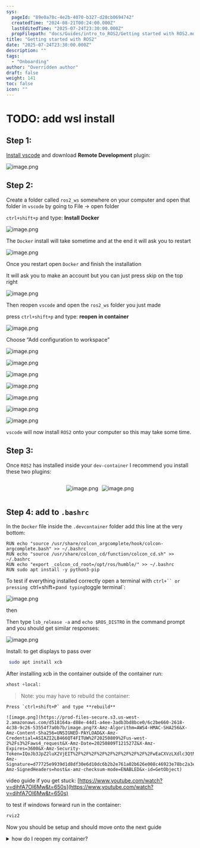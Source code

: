 ```yaml
---
sys:
  pageId: "89e0a78c-4e2b-4070-b327-d28cb0694742"
  createdTime: "2024-08-21T00:24:00.000Z"
  lastEditedTime: "2025-07-24T23:30:00.000Z"
  propFilepath: "docs/Guides/intro_to_ROS2/Getting started with ROS2.md"
title: "Getting started with ROS2"
date: "2025-07-24T23:30:00.000Z"
description: ""
tags:
  - "Onboarding"
author: "Overridden author"
draft: false
weight: 141
toc: false
icon: ""
---
```


# TODO: add wsl install

## Step 1:

[Install vscode](https://code.visualstudio.com/download) and download **Remote Development** plugin:

![image.png](https://prod-files-secure.s3.us-west-2.amazonaws.com/d518164a-d88e-44d1-a4ee-3adb3bd8bce0/efb52993-1881-4a40-b95e-6f020334f022/image.png?X-Amz-Algorithm=AWS4-HMAC-SHA256&X-Amz-Content-Sha256=UNSIGNED-PAYLOAD&X-Amz-Credential=ASIAZI2LB4663ULTXJ7W%2F20250809%2Fus-west-2%2Fs3%2Faws4_request&X-Amz-Date=20250809T121518Z&X-Amz-Expires=3600&X-Amz-Security-Token=IQoJb3JpZ2luX2VjEIT%2F%2F%2F%2F%2F%2F%2F%2F%2F%2FwEaCXVzLXdlc3QtMiJGMEQCIGsyJXbW5u3Xb2fXxx1UFD%2BlWH9zAbHJWIT7nDhxaYbXAiANgRfyebNn3o%2BNdJrKICKE9iiX2%2B8KKVDFlkskcgUBLSqIBAi9%2F%2F%2F%2F%2F%2F%2F%2F%2F%2F8BEAAaDDYzNzQyMzE4MzgwNSIMqgV6p27oMyL1nLYaKtwD8u%2Fbww%2BzOyVlaKIHWUk%2BAU%2FyyQLiaW0Sk%2BjqPyo5%2Buo6qlYdBkJhyQegKpvWCUGGRLhWx0J6f5y29HgOBLgCZF6ssxOITLfQGPahJziTdKINO6YYhFI1UjQBagCHdM3aLlEk8aPHAH6iK7LS1XyCiXZYgOddPExbFmarn2NdD6UJNBP2KZ7OYnz%2FEQnOmoMDPcpkU3ExG%2BhA4W7EP2DjhVqz8yNQ5r4n0f1ZkP%2BzMe5lYEfoeq2uCm0lhoUB0hqIERAJ%2Fd7yFGwP8cxaAib2T2bjL%2B7cMfDpICZ2LoxmErEZj4ARjKCyrTA3SSskaw1%2FdjzxnsAfLWmozMPyzDc4m8mXSBaJZrrAoOcK23e7d7eQCEWPq3JVj823jgUFIxKS%2BUh6lMifiJLNMHZeWmAmUBTcmgfj%2FMmUcBiwmi%2FE6Bj8zpls5rAcK5QpufiDZgHNMxiFvN3h6CS1FHNfLSwjFzCQSplyU2IgUgerUiJwk%2BVJ9kUnyQS4%2FKzX9EhcFhzNVDFkAdSzQ72C9OwhtggUL9%2Fd8jiqvvwlpeS1ieYvfJVHGwXfcu9drNc1WN%2Ffbqto%2FBs7UAL%2FvxsYmHanaoi19F4G37s1p4ArtTaTAQyy5iqEL4qGhS9vjfvsMcIw3OTcxAY6pgGAXxVRm4p8wEpdBeuKz8KD5s8lRjEtyZduw%2FX96XWqB5whJew71bbSCPBub0OMPXkc4gi4gqch%2FbpGvtfrLS9lu7764BC7UgUnBJ00WU0O4tij3XK7LoA%2BzBe66Esm%2FjmRaY%2F37nc8zZFV38GCm0ssF4xfSxH4PguwfeWLPYFi53bt%2B6n9Fl5C%2F48DEoTbLfIKnsfdtwKDWVtjiVFN0TUnWcpdmD8Y&X-Amz-Signature=e4abbb3f5b1e1a1e38dac2e98a14d6fa943354f1cb85279cee6ceec896a08d97&X-Amz-SignedHeaders=host&x-amz-checksum-mode=ENABLED&x-id=GetObject)

## Step 2:

Create a folder called `ros2_ws` somewhere on your computer and open that folder in `vscode` by going to File → open folder 

`ctrl+shift+p` and type: **Install Docker**

![image.png](https://prod-files-secure.s3.us-west-2.amazonaws.com/d518164a-d88e-44d1-a4ee-3adb3bd8bce0/2269dc0e-1cd5-47ff-bceb-c04ad9b2eab0/image.png?X-Amz-Algorithm=AWS4-HMAC-SHA256&X-Amz-Content-Sha256=UNSIGNED-PAYLOAD&X-Amz-Credential=ASIAZI2LB4663ULTXJ7W%2F20250809%2Fus-west-2%2Fs3%2Faws4_request&X-Amz-Date=20250809T121519Z&X-Amz-Expires=3600&X-Amz-Security-Token=IQoJb3JpZ2luX2VjEIT%2F%2F%2F%2F%2F%2F%2F%2F%2F%2FwEaCXVzLXdlc3QtMiJGMEQCIGsyJXbW5u3Xb2fXxx1UFD%2BlWH9zAbHJWIT7nDhxaYbXAiANgRfyebNn3o%2BNdJrKICKE9iiX2%2B8KKVDFlkskcgUBLSqIBAi9%2F%2F%2F%2F%2F%2F%2F%2F%2F%2F8BEAAaDDYzNzQyMzE4MzgwNSIMqgV6p27oMyL1nLYaKtwD8u%2Fbww%2BzOyVlaKIHWUk%2BAU%2FyyQLiaW0Sk%2BjqPyo5%2Buo6qlYdBkJhyQegKpvWCUGGRLhWx0J6f5y29HgOBLgCZF6ssxOITLfQGPahJziTdKINO6YYhFI1UjQBagCHdM3aLlEk8aPHAH6iK7LS1XyCiXZYgOddPExbFmarn2NdD6UJNBP2KZ7OYnz%2FEQnOmoMDPcpkU3ExG%2BhA4W7EP2DjhVqz8yNQ5r4n0f1ZkP%2BzMe5lYEfoeq2uCm0lhoUB0hqIERAJ%2Fd7yFGwP8cxaAib2T2bjL%2B7cMfDpICZ2LoxmErEZj4ARjKCyrTA3SSskaw1%2FdjzxnsAfLWmozMPyzDc4m8mXSBaJZrrAoOcK23e7d7eQCEWPq3JVj823jgUFIxKS%2BUh6lMifiJLNMHZeWmAmUBTcmgfj%2FMmUcBiwmi%2FE6Bj8zpls5rAcK5QpufiDZgHNMxiFvN3h6CS1FHNfLSwjFzCQSplyU2IgUgerUiJwk%2BVJ9kUnyQS4%2FKzX9EhcFhzNVDFkAdSzQ72C9OwhtggUL9%2Fd8jiqvvwlpeS1ieYvfJVHGwXfcu9drNc1WN%2Ffbqto%2FBs7UAL%2FvxsYmHanaoi19F4G37s1p4ArtTaTAQyy5iqEL4qGhS9vjfvsMcIw3OTcxAY6pgGAXxVRm4p8wEpdBeuKz8KD5s8lRjEtyZduw%2FX96XWqB5whJew71bbSCPBub0OMPXkc4gi4gqch%2FbpGvtfrLS9lu7764BC7UgUnBJ00WU0O4tij3XK7LoA%2BzBe66Esm%2FjmRaY%2F37nc8zZFV38GCm0ssF4xfSxH4PguwfeWLPYFi53bt%2B6n9Fl5C%2F48DEoTbLfIKnsfdtwKDWVtjiVFN0TUnWcpdmD8Y&X-Amz-Signature=0f6872d6a7f106f18ec2775e53ad49d1d133f5436462964fbef2beba20c14ec3&X-Amz-SignedHeaders=host&x-amz-checksum-mode=ENABLED&x-id=GetObject)

The `Docker` install will take sometime and at the end it will ask you to restart

![image.png](https://prod-files-secure.s3.us-west-2.amazonaws.com/d518164a-d88e-44d1-a4ee-3adb3bd8bce0/ed233f78-be33-4b1f-b89c-9c346c0e961e/image.png?X-Amz-Algorithm=AWS4-HMAC-SHA256&X-Amz-Content-Sha256=UNSIGNED-PAYLOAD&X-Amz-Credential=ASIAZI2LB4663ULTXJ7W%2F20250809%2Fus-west-2%2Fs3%2Faws4_request&X-Amz-Date=20250809T121519Z&X-Amz-Expires=3600&X-Amz-Security-Token=IQoJb3JpZ2luX2VjEIT%2F%2F%2F%2F%2F%2F%2F%2F%2F%2FwEaCXVzLXdlc3QtMiJGMEQCIGsyJXbW5u3Xb2fXxx1UFD%2BlWH9zAbHJWIT7nDhxaYbXAiANgRfyebNn3o%2BNdJrKICKE9iiX2%2B8KKVDFlkskcgUBLSqIBAi9%2F%2F%2F%2F%2F%2F%2F%2F%2F%2F8BEAAaDDYzNzQyMzE4MzgwNSIMqgV6p27oMyL1nLYaKtwD8u%2Fbww%2BzOyVlaKIHWUk%2BAU%2FyyQLiaW0Sk%2BjqPyo5%2Buo6qlYdBkJhyQegKpvWCUGGRLhWx0J6f5y29HgOBLgCZF6ssxOITLfQGPahJziTdKINO6YYhFI1UjQBagCHdM3aLlEk8aPHAH6iK7LS1XyCiXZYgOddPExbFmarn2NdD6UJNBP2KZ7OYnz%2FEQnOmoMDPcpkU3ExG%2BhA4W7EP2DjhVqz8yNQ5r4n0f1ZkP%2BzMe5lYEfoeq2uCm0lhoUB0hqIERAJ%2Fd7yFGwP8cxaAib2T2bjL%2B7cMfDpICZ2LoxmErEZj4ARjKCyrTA3SSskaw1%2FdjzxnsAfLWmozMPyzDc4m8mXSBaJZrrAoOcK23e7d7eQCEWPq3JVj823jgUFIxKS%2BUh6lMifiJLNMHZeWmAmUBTcmgfj%2FMmUcBiwmi%2FE6Bj8zpls5rAcK5QpufiDZgHNMxiFvN3h6CS1FHNfLSwjFzCQSplyU2IgUgerUiJwk%2BVJ9kUnyQS4%2FKzX9EhcFhzNVDFkAdSzQ72C9OwhtggUL9%2Fd8jiqvvwlpeS1ieYvfJVHGwXfcu9drNc1WN%2Ffbqto%2FBs7UAL%2FvxsYmHanaoi19F4G37s1p4ArtTaTAQyy5iqEL4qGhS9vjfvsMcIw3OTcxAY6pgGAXxVRm4p8wEpdBeuKz8KD5s8lRjEtyZduw%2FX96XWqB5whJew71bbSCPBub0OMPXkc4gi4gqch%2FbpGvtfrLS9lu7764BC7UgUnBJ00WU0O4tij3XK7LoA%2BzBe66Esm%2FjmRaY%2F37nc8zZFV38GCm0ssF4xfSxH4PguwfeWLPYFi53bt%2B6n9Fl5C%2F48DEoTbLfIKnsfdtwKDWVtjiVFN0TUnWcpdmD8Y&X-Amz-Signature=086a7c030b217d21ddff444e7b5dd955109730e0ace54a73c46cc4a9831d3ccb&X-Amz-SignedHeaders=host&x-amz-checksum-mode=ENABLED&x-id=GetObject)

Once you restart open `Docker` and finish the installation

It will ask you to make an account but you can just press skip on the top right

![image.png](https://prod-files-secure.s3.us-west-2.amazonaws.com/d518164a-d88e-44d1-a4ee-3adb3bd8bce0/21010ad9-1659-4fd9-9f59-9932a09b2a3d/image.png?X-Amz-Algorithm=AWS4-HMAC-SHA256&X-Amz-Content-Sha256=UNSIGNED-PAYLOAD&X-Amz-Credential=ASIAZI2LB4663ULTXJ7W%2F20250809%2Fus-west-2%2Fs3%2Faws4_request&X-Amz-Date=20250809T121519Z&X-Amz-Expires=3600&X-Amz-Security-Token=IQoJb3JpZ2luX2VjEIT%2F%2F%2F%2F%2F%2F%2F%2F%2F%2FwEaCXVzLXdlc3QtMiJGMEQCIGsyJXbW5u3Xb2fXxx1UFD%2BlWH9zAbHJWIT7nDhxaYbXAiANgRfyebNn3o%2BNdJrKICKE9iiX2%2B8KKVDFlkskcgUBLSqIBAi9%2F%2F%2F%2F%2F%2F%2F%2F%2F%2F8BEAAaDDYzNzQyMzE4MzgwNSIMqgV6p27oMyL1nLYaKtwD8u%2Fbww%2BzOyVlaKIHWUk%2BAU%2FyyQLiaW0Sk%2BjqPyo5%2Buo6qlYdBkJhyQegKpvWCUGGRLhWx0J6f5y29HgOBLgCZF6ssxOITLfQGPahJziTdKINO6YYhFI1UjQBagCHdM3aLlEk8aPHAH6iK7LS1XyCiXZYgOddPExbFmarn2NdD6UJNBP2KZ7OYnz%2FEQnOmoMDPcpkU3ExG%2BhA4W7EP2DjhVqz8yNQ5r4n0f1ZkP%2BzMe5lYEfoeq2uCm0lhoUB0hqIERAJ%2Fd7yFGwP8cxaAib2T2bjL%2B7cMfDpICZ2LoxmErEZj4ARjKCyrTA3SSskaw1%2FdjzxnsAfLWmozMPyzDc4m8mXSBaJZrrAoOcK23e7d7eQCEWPq3JVj823jgUFIxKS%2BUh6lMifiJLNMHZeWmAmUBTcmgfj%2FMmUcBiwmi%2FE6Bj8zpls5rAcK5QpufiDZgHNMxiFvN3h6CS1FHNfLSwjFzCQSplyU2IgUgerUiJwk%2BVJ9kUnyQS4%2FKzX9EhcFhzNVDFkAdSzQ72C9OwhtggUL9%2Fd8jiqvvwlpeS1ieYvfJVHGwXfcu9drNc1WN%2Ffbqto%2FBs7UAL%2FvxsYmHanaoi19F4G37s1p4ArtTaTAQyy5iqEL4qGhS9vjfvsMcIw3OTcxAY6pgGAXxVRm4p8wEpdBeuKz8KD5s8lRjEtyZduw%2FX96XWqB5whJew71bbSCPBub0OMPXkc4gi4gqch%2FbpGvtfrLS9lu7764BC7UgUnBJ00WU0O4tij3XK7LoA%2BzBe66Esm%2FjmRaY%2F37nc8zZFV38GCm0ssF4xfSxH4PguwfeWLPYFi53bt%2B6n9Fl5C%2F48DEoTbLfIKnsfdtwKDWVtjiVFN0TUnWcpdmD8Y&X-Amz-Signature=75177c60b0f86a0935638314a50ac19ecb8202e97c192c949f2ee362f8dc257f&X-Amz-SignedHeaders=host&x-amz-checksum-mode=ENABLED&x-id=GetObject)

Then reopen `vscode` and open the `ros2_ws` folder you just made

press `ctrl+shift+p` and type: **reopen in container**

![image.png](https://prod-files-secure.s3.us-west-2.amazonaws.com/d518164a-d88e-44d1-a4ee-3adb3bd8bce0/4e93b8c2-41ad-488c-8095-c74205196118/image.png?X-Amz-Algorithm=AWS4-HMAC-SHA256&X-Amz-Content-Sha256=UNSIGNED-PAYLOAD&X-Amz-Credential=ASIAZI2LB4663ULTXJ7W%2F20250809%2Fus-west-2%2Fs3%2Faws4_request&X-Amz-Date=20250809T121519Z&X-Amz-Expires=3600&X-Amz-Security-Token=IQoJb3JpZ2luX2VjEIT%2F%2F%2F%2F%2F%2F%2F%2F%2F%2FwEaCXVzLXdlc3QtMiJGMEQCIGsyJXbW5u3Xb2fXxx1UFD%2BlWH9zAbHJWIT7nDhxaYbXAiANgRfyebNn3o%2BNdJrKICKE9iiX2%2B8KKVDFlkskcgUBLSqIBAi9%2F%2F%2F%2F%2F%2F%2F%2F%2F%2F8BEAAaDDYzNzQyMzE4MzgwNSIMqgV6p27oMyL1nLYaKtwD8u%2Fbww%2BzOyVlaKIHWUk%2BAU%2FyyQLiaW0Sk%2BjqPyo5%2Buo6qlYdBkJhyQegKpvWCUGGRLhWx0J6f5y29HgOBLgCZF6ssxOITLfQGPahJziTdKINO6YYhFI1UjQBagCHdM3aLlEk8aPHAH6iK7LS1XyCiXZYgOddPExbFmarn2NdD6UJNBP2KZ7OYnz%2FEQnOmoMDPcpkU3ExG%2BhA4W7EP2DjhVqz8yNQ5r4n0f1ZkP%2BzMe5lYEfoeq2uCm0lhoUB0hqIERAJ%2Fd7yFGwP8cxaAib2T2bjL%2B7cMfDpICZ2LoxmErEZj4ARjKCyrTA3SSskaw1%2FdjzxnsAfLWmozMPyzDc4m8mXSBaJZrrAoOcK23e7d7eQCEWPq3JVj823jgUFIxKS%2BUh6lMifiJLNMHZeWmAmUBTcmgfj%2FMmUcBiwmi%2FE6Bj8zpls5rAcK5QpufiDZgHNMxiFvN3h6CS1FHNfLSwjFzCQSplyU2IgUgerUiJwk%2BVJ9kUnyQS4%2FKzX9EhcFhzNVDFkAdSzQ72C9OwhtggUL9%2Fd8jiqvvwlpeS1ieYvfJVHGwXfcu9drNc1WN%2Ffbqto%2FBs7UAL%2FvxsYmHanaoi19F4G37s1p4ArtTaTAQyy5iqEL4qGhS9vjfvsMcIw3OTcxAY6pgGAXxVRm4p8wEpdBeuKz8KD5s8lRjEtyZduw%2FX96XWqB5whJew71bbSCPBub0OMPXkc4gi4gqch%2FbpGvtfrLS9lu7764BC7UgUnBJ00WU0O4tij3XK7LoA%2BzBe66Esm%2FjmRaY%2F37nc8zZFV38GCm0ssF4xfSxH4PguwfeWLPYFi53bt%2B6n9Fl5C%2F48DEoTbLfIKnsfdtwKDWVtjiVFN0TUnWcpdmD8Y&X-Amz-Signature=ee351bed25a4e0ce5df760e0a25cabab22445b28e1e0a0eeec21d2cca5978388&X-Amz-SignedHeaders=host&x-amz-checksum-mode=ENABLED&x-id=GetObject)

Choose “Add configuration to workspace”

![image.png](https://prod-files-secure.s3.us-west-2.amazonaws.com/d518164a-d88e-44d1-a4ee-3adb3bd8bce0/9560b282-5060-4989-ba37-97e7b2c22476/image.png?X-Amz-Algorithm=AWS4-HMAC-SHA256&X-Amz-Content-Sha256=UNSIGNED-PAYLOAD&X-Amz-Credential=ASIAZI2LB4663ULTXJ7W%2F20250809%2Fus-west-2%2Fs3%2Faws4_request&X-Amz-Date=20250809T121519Z&X-Amz-Expires=3600&X-Amz-Security-Token=IQoJb3JpZ2luX2VjEIT%2F%2F%2F%2F%2F%2F%2F%2F%2F%2FwEaCXVzLXdlc3QtMiJGMEQCIGsyJXbW5u3Xb2fXxx1UFD%2BlWH9zAbHJWIT7nDhxaYbXAiANgRfyebNn3o%2BNdJrKICKE9iiX2%2B8KKVDFlkskcgUBLSqIBAi9%2F%2F%2F%2F%2F%2F%2F%2F%2F%2F8BEAAaDDYzNzQyMzE4MzgwNSIMqgV6p27oMyL1nLYaKtwD8u%2Fbww%2BzOyVlaKIHWUk%2BAU%2FyyQLiaW0Sk%2BjqPyo5%2Buo6qlYdBkJhyQegKpvWCUGGRLhWx0J6f5y29HgOBLgCZF6ssxOITLfQGPahJziTdKINO6YYhFI1UjQBagCHdM3aLlEk8aPHAH6iK7LS1XyCiXZYgOddPExbFmarn2NdD6UJNBP2KZ7OYnz%2FEQnOmoMDPcpkU3ExG%2BhA4W7EP2DjhVqz8yNQ5r4n0f1ZkP%2BzMe5lYEfoeq2uCm0lhoUB0hqIERAJ%2Fd7yFGwP8cxaAib2T2bjL%2B7cMfDpICZ2LoxmErEZj4ARjKCyrTA3SSskaw1%2FdjzxnsAfLWmozMPyzDc4m8mXSBaJZrrAoOcK23e7d7eQCEWPq3JVj823jgUFIxKS%2BUh6lMifiJLNMHZeWmAmUBTcmgfj%2FMmUcBiwmi%2FE6Bj8zpls5rAcK5QpufiDZgHNMxiFvN3h6CS1FHNfLSwjFzCQSplyU2IgUgerUiJwk%2BVJ9kUnyQS4%2FKzX9EhcFhzNVDFkAdSzQ72C9OwhtggUL9%2Fd8jiqvvwlpeS1ieYvfJVHGwXfcu9drNc1WN%2Ffbqto%2FBs7UAL%2FvxsYmHanaoi19F4G37s1p4ArtTaTAQyy5iqEL4qGhS9vjfvsMcIw3OTcxAY6pgGAXxVRm4p8wEpdBeuKz8KD5s8lRjEtyZduw%2FX96XWqB5whJew71bbSCPBub0OMPXkc4gi4gqch%2FbpGvtfrLS9lu7764BC7UgUnBJ00WU0O4tij3XK7LoA%2BzBe66Esm%2FjmRaY%2F37nc8zZFV38GCm0ssF4xfSxH4PguwfeWLPYFi53bt%2B6n9Fl5C%2F48DEoTbLfIKnsfdtwKDWVtjiVFN0TUnWcpdmD8Y&X-Amz-Signature=778e418b282aaf796fd4851b813190ef171b464ccf8674a6613e9ac8f1beab2a&X-Amz-SignedHeaders=host&x-amz-checksum-mode=ENABLED&x-id=GetObject)

![image.png](https://prod-files-secure.s3.us-west-2.amazonaws.com/d518164a-d88e-44d1-a4ee-3adb3bd8bce0/2ee63f81-886b-48e8-a553-dc6e5eac99e4/image.png?X-Amz-Algorithm=AWS4-HMAC-SHA256&X-Amz-Content-Sha256=UNSIGNED-PAYLOAD&X-Amz-Credential=ASIAZI2LB4663ULTXJ7W%2F20250809%2Fus-west-2%2Fs3%2Faws4_request&X-Amz-Date=20250809T121518Z&X-Amz-Expires=3600&X-Amz-Security-Token=IQoJb3JpZ2luX2VjEIT%2F%2F%2F%2F%2F%2F%2F%2F%2F%2FwEaCXVzLXdlc3QtMiJGMEQCIGsyJXbW5u3Xb2fXxx1UFD%2BlWH9zAbHJWIT7nDhxaYbXAiANgRfyebNn3o%2BNdJrKICKE9iiX2%2B8KKVDFlkskcgUBLSqIBAi9%2F%2F%2F%2F%2F%2F%2F%2F%2F%2F8BEAAaDDYzNzQyMzE4MzgwNSIMqgV6p27oMyL1nLYaKtwD8u%2Fbww%2BzOyVlaKIHWUk%2BAU%2FyyQLiaW0Sk%2BjqPyo5%2Buo6qlYdBkJhyQegKpvWCUGGRLhWx0J6f5y29HgOBLgCZF6ssxOITLfQGPahJziTdKINO6YYhFI1UjQBagCHdM3aLlEk8aPHAH6iK7LS1XyCiXZYgOddPExbFmarn2NdD6UJNBP2KZ7OYnz%2FEQnOmoMDPcpkU3ExG%2BhA4W7EP2DjhVqz8yNQ5r4n0f1ZkP%2BzMe5lYEfoeq2uCm0lhoUB0hqIERAJ%2Fd7yFGwP8cxaAib2T2bjL%2B7cMfDpICZ2LoxmErEZj4ARjKCyrTA3SSskaw1%2FdjzxnsAfLWmozMPyzDc4m8mXSBaJZrrAoOcK23e7d7eQCEWPq3JVj823jgUFIxKS%2BUh6lMifiJLNMHZeWmAmUBTcmgfj%2FMmUcBiwmi%2FE6Bj8zpls5rAcK5QpufiDZgHNMxiFvN3h6CS1FHNfLSwjFzCQSplyU2IgUgerUiJwk%2BVJ9kUnyQS4%2FKzX9EhcFhzNVDFkAdSzQ72C9OwhtggUL9%2Fd8jiqvvwlpeS1ieYvfJVHGwXfcu9drNc1WN%2Ffbqto%2FBs7UAL%2FvxsYmHanaoi19F4G37s1p4ArtTaTAQyy5iqEL4qGhS9vjfvsMcIw3OTcxAY6pgGAXxVRm4p8wEpdBeuKz8KD5s8lRjEtyZduw%2FX96XWqB5whJew71bbSCPBub0OMPXkc4gi4gqch%2FbpGvtfrLS9lu7764BC7UgUnBJ00WU0O4tij3XK7LoA%2BzBe66Esm%2FjmRaY%2F37nc8zZFV38GCm0ssF4xfSxH4PguwfeWLPYFi53bt%2B6n9Fl5C%2F48DEoTbLfIKnsfdtwKDWVtjiVFN0TUnWcpdmD8Y&X-Amz-Signature=37148b1ee597979ec808175da3a1b3e90c4dc04d3a2cd59645a3ebe41ea44789&X-Amz-SignedHeaders=host&x-amz-checksum-mode=ENABLED&x-id=GetObject)

![image.png](https://prod-files-secure.s3.us-west-2.amazonaws.com/d518164a-d88e-44d1-a4ee-3adb3bd8bce0/e0fd626c-c8b6-4b2c-95d1-fa4c26514504/image.png?X-Amz-Algorithm=AWS4-HMAC-SHA256&X-Amz-Content-Sha256=UNSIGNED-PAYLOAD&X-Amz-Credential=ASIAZI2LB4663ULTXJ7W%2F20250809%2Fus-west-2%2Fs3%2Faws4_request&X-Amz-Date=20250809T121518Z&X-Amz-Expires=3600&X-Amz-Security-Token=IQoJb3JpZ2luX2VjEIT%2F%2F%2F%2F%2F%2F%2F%2F%2F%2FwEaCXVzLXdlc3QtMiJGMEQCIGsyJXbW5u3Xb2fXxx1UFD%2BlWH9zAbHJWIT7nDhxaYbXAiANgRfyebNn3o%2BNdJrKICKE9iiX2%2B8KKVDFlkskcgUBLSqIBAi9%2F%2F%2F%2F%2F%2F%2F%2F%2F%2F8BEAAaDDYzNzQyMzE4MzgwNSIMqgV6p27oMyL1nLYaKtwD8u%2Fbww%2BzOyVlaKIHWUk%2BAU%2FyyQLiaW0Sk%2BjqPyo5%2Buo6qlYdBkJhyQegKpvWCUGGRLhWx0J6f5y29HgOBLgCZF6ssxOITLfQGPahJziTdKINO6YYhFI1UjQBagCHdM3aLlEk8aPHAH6iK7LS1XyCiXZYgOddPExbFmarn2NdD6UJNBP2KZ7OYnz%2FEQnOmoMDPcpkU3ExG%2BhA4W7EP2DjhVqz8yNQ5r4n0f1ZkP%2BzMe5lYEfoeq2uCm0lhoUB0hqIERAJ%2Fd7yFGwP8cxaAib2T2bjL%2B7cMfDpICZ2LoxmErEZj4ARjKCyrTA3SSskaw1%2FdjzxnsAfLWmozMPyzDc4m8mXSBaJZrrAoOcK23e7d7eQCEWPq3JVj823jgUFIxKS%2BUh6lMifiJLNMHZeWmAmUBTcmgfj%2FMmUcBiwmi%2FE6Bj8zpls5rAcK5QpufiDZgHNMxiFvN3h6CS1FHNfLSwjFzCQSplyU2IgUgerUiJwk%2BVJ9kUnyQS4%2FKzX9EhcFhzNVDFkAdSzQ72C9OwhtggUL9%2Fd8jiqvvwlpeS1ieYvfJVHGwXfcu9drNc1WN%2Ffbqto%2FBs7UAL%2FvxsYmHanaoi19F4G37s1p4ArtTaTAQyy5iqEL4qGhS9vjfvsMcIw3OTcxAY6pgGAXxVRm4p8wEpdBeuKz8KD5s8lRjEtyZduw%2FX96XWqB5whJew71bbSCPBub0OMPXkc4gi4gqch%2FbpGvtfrLS9lu7764BC7UgUnBJ00WU0O4tij3XK7LoA%2BzBe66Esm%2FjmRaY%2F37nc8zZFV38GCm0ssF4xfSxH4PguwfeWLPYFi53bt%2B6n9Fl5C%2F48DEoTbLfIKnsfdtwKDWVtjiVFN0TUnWcpdmD8Y&X-Amz-Signature=2c39f3377de8f74788db80e310b8ebaab426e37dda7ea621653c930f62f3389f&X-Amz-SignedHeaders=host&x-amz-checksum-mode=ENABLED&x-id=GetObject)

![image.png](https://prod-files-secure.s3.us-west-2.amazonaws.com/d518164a-d88e-44d1-a4ee-3adb3bd8bce0/a2e13f50-d2ab-4719-a4c2-7ced634bfc9d/image.png?X-Amz-Algorithm=AWS4-HMAC-SHA256&X-Amz-Content-Sha256=UNSIGNED-PAYLOAD&X-Amz-Credential=ASIAZI2LB4663ULTXJ7W%2F20250809%2Fus-west-2%2Fs3%2Faws4_request&X-Amz-Date=20250809T121518Z&X-Amz-Expires=3600&X-Amz-Security-Token=IQoJb3JpZ2luX2VjEIT%2F%2F%2F%2F%2F%2F%2F%2F%2F%2FwEaCXVzLXdlc3QtMiJGMEQCIGsyJXbW5u3Xb2fXxx1UFD%2BlWH9zAbHJWIT7nDhxaYbXAiANgRfyebNn3o%2BNdJrKICKE9iiX2%2B8KKVDFlkskcgUBLSqIBAi9%2F%2F%2F%2F%2F%2F%2F%2F%2F%2F8BEAAaDDYzNzQyMzE4MzgwNSIMqgV6p27oMyL1nLYaKtwD8u%2Fbww%2BzOyVlaKIHWUk%2BAU%2FyyQLiaW0Sk%2BjqPyo5%2Buo6qlYdBkJhyQegKpvWCUGGRLhWx0J6f5y29HgOBLgCZF6ssxOITLfQGPahJziTdKINO6YYhFI1UjQBagCHdM3aLlEk8aPHAH6iK7LS1XyCiXZYgOddPExbFmarn2NdD6UJNBP2KZ7OYnz%2FEQnOmoMDPcpkU3ExG%2BhA4W7EP2DjhVqz8yNQ5r4n0f1ZkP%2BzMe5lYEfoeq2uCm0lhoUB0hqIERAJ%2Fd7yFGwP8cxaAib2T2bjL%2B7cMfDpICZ2LoxmErEZj4ARjKCyrTA3SSskaw1%2FdjzxnsAfLWmozMPyzDc4m8mXSBaJZrrAoOcK23e7d7eQCEWPq3JVj823jgUFIxKS%2BUh6lMifiJLNMHZeWmAmUBTcmgfj%2FMmUcBiwmi%2FE6Bj8zpls5rAcK5QpufiDZgHNMxiFvN3h6CS1FHNfLSwjFzCQSplyU2IgUgerUiJwk%2BVJ9kUnyQS4%2FKzX9EhcFhzNVDFkAdSzQ72C9OwhtggUL9%2Fd8jiqvvwlpeS1ieYvfJVHGwXfcu9drNc1WN%2Ffbqto%2FBs7UAL%2FvxsYmHanaoi19F4G37s1p4ArtTaTAQyy5iqEL4qGhS9vjfvsMcIw3OTcxAY6pgGAXxVRm4p8wEpdBeuKz8KD5s8lRjEtyZduw%2FX96XWqB5whJew71bbSCPBub0OMPXkc4gi4gqch%2FbpGvtfrLS9lu7764BC7UgUnBJ00WU0O4tij3XK7LoA%2BzBe66Esm%2FjmRaY%2F37nc8zZFV38GCm0ssF4xfSxH4PguwfeWLPYFi53bt%2B6n9Fl5C%2F48DEoTbLfIKnsfdtwKDWVtjiVFN0TUnWcpdmD8Y&X-Amz-Signature=b93ccead73a1f1f24bcddb2696b936ffec1d9bb0a94b36540abfa1ef15911d54&X-Amz-SignedHeaders=host&x-amz-checksum-mode=ENABLED&x-id=GetObject)

![image.png](https://prod-files-secure.s3.us-west-2.amazonaws.com/d518164a-d88e-44d1-a4ee-3adb3bd8bce0/6cc478ad-aaba-4bf7-9fcc-403277ab896c/image.png?X-Amz-Algorithm=AWS4-HMAC-SHA256&X-Amz-Content-Sha256=UNSIGNED-PAYLOAD&X-Amz-Credential=ASIAZI2LB4663ULTXJ7W%2F20250809%2Fus-west-2%2Fs3%2Faws4_request&X-Amz-Date=20250809T121519Z&X-Amz-Expires=3600&X-Amz-Security-Token=IQoJb3JpZ2luX2VjEIT%2F%2F%2F%2F%2F%2F%2F%2F%2F%2FwEaCXVzLXdlc3QtMiJGMEQCIGsyJXbW5u3Xb2fXxx1UFD%2BlWH9zAbHJWIT7nDhxaYbXAiANgRfyebNn3o%2BNdJrKICKE9iiX2%2B8KKVDFlkskcgUBLSqIBAi9%2F%2F%2F%2F%2F%2F%2F%2F%2F%2F8BEAAaDDYzNzQyMzE4MzgwNSIMqgV6p27oMyL1nLYaKtwD8u%2Fbww%2BzOyVlaKIHWUk%2BAU%2FyyQLiaW0Sk%2BjqPyo5%2Buo6qlYdBkJhyQegKpvWCUGGRLhWx0J6f5y29HgOBLgCZF6ssxOITLfQGPahJziTdKINO6YYhFI1UjQBagCHdM3aLlEk8aPHAH6iK7LS1XyCiXZYgOddPExbFmarn2NdD6UJNBP2KZ7OYnz%2FEQnOmoMDPcpkU3ExG%2BhA4W7EP2DjhVqz8yNQ5r4n0f1ZkP%2BzMe5lYEfoeq2uCm0lhoUB0hqIERAJ%2Fd7yFGwP8cxaAib2T2bjL%2B7cMfDpICZ2LoxmErEZj4ARjKCyrTA3SSskaw1%2FdjzxnsAfLWmozMPyzDc4m8mXSBaJZrrAoOcK23e7d7eQCEWPq3JVj823jgUFIxKS%2BUh6lMifiJLNMHZeWmAmUBTcmgfj%2FMmUcBiwmi%2FE6Bj8zpls5rAcK5QpufiDZgHNMxiFvN3h6CS1FHNfLSwjFzCQSplyU2IgUgerUiJwk%2BVJ9kUnyQS4%2FKzX9EhcFhzNVDFkAdSzQ72C9OwhtggUL9%2Fd8jiqvvwlpeS1ieYvfJVHGwXfcu9drNc1WN%2Ffbqto%2FBs7UAL%2FvxsYmHanaoi19F4G37s1p4ArtTaTAQyy5iqEL4qGhS9vjfvsMcIw3OTcxAY6pgGAXxVRm4p8wEpdBeuKz8KD5s8lRjEtyZduw%2FX96XWqB5whJew71bbSCPBub0OMPXkc4gi4gqch%2FbpGvtfrLS9lu7764BC7UgUnBJ00WU0O4tij3XK7LoA%2BzBe66Esm%2FjmRaY%2F37nc8zZFV38GCm0ssF4xfSxH4PguwfeWLPYFi53bt%2B6n9Fl5C%2F48DEoTbLfIKnsfdtwKDWVtjiVFN0TUnWcpdmD8Y&X-Amz-Signature=e8a37dc4caccd6cbec1c5dbc425f59a46d36accf22b49e73f648bd2ac23dda03&X-Amz-SignedHeaders=host&x-amz-checksum-mode=ENABLED&x-id=GetObject)

![image.png](https://prod-files-secure.s3.us-west-2.amazonaws.com/d518164a-d88e-44d1-a4ee-3adb3bd8bce0/53255b28-f75e-430f-b9e3-c0ac8577e42b/image.png?X-Amz-Algorithm=AWS4-HMAC-SHA256&X-Amz-Content-Sha256=UNSIGNED-PAYLOAD&X-Amz-Credential=ASIAZI2LB4663ULTXJ7W%2F20250809%2Fus-west-2%2Fs3%2Faws4_request&X-Amz-Date=20250809T121518Z&X-Amz-Expires=3600&X-Amz-Security-Token=IQoJb3JpZ2luX2VjEIT%2F%2F%2F%2F%2F%2F%2F%2F%2F%2FwEaCXVzLXdlc3QtMiJGMEQCIGsyJXbW5u3Xb2fXxx1UFD%2BlWH9zAbHJWIT7nDhxaYbXAiANgRfyebNn3o%2BNdJrKICKE9iiX2%2B8KKVDFlkskcgUBLSqIBAi9%2F%2F%2F%2F%2F%2F%2F%2F%2F%2F8BEAAaDDYzNzQyMzE4MzgwNSIMqgV6p27oMyL1nLYaKtwD8u%2Fbww%2BzOyVlaKIHWUk%2BAU%2FyyQLiaW0Sk%2BjqPyo5%2Buo6qlYdBkJhyQegKpvWCUGGRLhWx0J6f5y29HgOBLgCZF6ssxOITLfQGPahJziTdKINO6YYhFI1UjQBagCHdM3aLlEk8aPHAH6iK7LS1XyCiXZYgOddPExbFmarn2NdD6UJNBP2KZ7OYnz%2FEQnOmoMDPcpkU3ExG%2BhA4W7EP2DjhVqz8yNQ5r4n0f1ZkP%2BzMe5lYEfoeq2uCm0lhoUB0hqIERAJ%2Fd7yFGwP8cxaAib2T2bjL%2B7cMfDpICZ2LoxmErEZj4ARjKCyrTA3SSskaw1%2FdjzxnsAfLWmozMPyzDc4m8mXSBaJZrrAoOcK23e7d7eQCEWPq3JVj823jgUFIxKS%2BUh6lMifiJLNMHZeWmAmUBTcmgfj%2FMmUcBiwmi%2FE6Bj8zpls5rAcK5QpufiDZgHNMxiFvN3h6CS1FHNfLSwjFzCQSplyU2IgUgerUiJwk%2BVJ9kUnyQS4%2FKzX9EhcFhzNVDFkAdSzQ72C9OwhtggUL9%2Fd8jiqvvwlpeS1ieYvfJVHGwXfcu9drNc1WN%2Ffbqto%2FBs7UAL%2FvxsYmHanaoi19F4G37s1p4ArtTaTAQyy5iqEL4qGhS9vjfvsMcIw3OTcxAY6pgGAXxVRm4p8wEpdBeuKz8KD5s8lRjEtyZduw%2FX96XWqB5whJew71bbSCPBub0OMPXkc4gi4gqch%2FbpGvtfrLS9lu7764BC7UgUnBJ00WU0O4tij3XK7LoA%2BzBe66Esm%2FjmRaY%2F37nc8zZFV38GCm0ssF4xfSxH4PguwfeWLPYFi53bt%2B6n9Fl5C%2F48DEoTbLfIKnsfdtwKDWVtjiVFN0TUnWcpdmD8Y&X-Amz-Signature=9c51a08d174d07ded512824e322d28ec95911bd6b27c56bf04806b010c505211&X-Amz-SignedHeaders=host&x-amz-checksum-mode=ENABLED&x-id=GetObject)

![image.png](https://prod-files-secure.s3.us-west-2.amazonaws.com/d518164a-d88e-44d1-a4ee-3adb3bd8bce0/7c562767-5af9-4ffb-97d1-327bcdf4ee00/image.png?X-Amz-Algorithm=AWS4-HMAC-SHA256&X-Amz-Content-Sha256=UNSIGNED-PAYLOAD&X-Amz-Credential=ASIAZI2LB4663ULTXJ7W%2F20250809%2Fus-west-2%2Fs3%2Faws4_request&X-Amz-Date=20250809T121519Z&X-Amz-Expires=3600&X-Amz-Security-Token=IQoJb3JpZ2luX2VjEIT%2F%2F%2F%2F%2F%2F%2F%2F%2F%2FwEaCXVzLXdlc3QtMiJGMEQCIGsyJXbW5u3Xb2fXxx1UFD%2BlWH9zAbHJWIT7nDhxaYbXAiANgRfyebNn3o%2BNdJrKICKE9iiX2%2B8KKVDFlkskcgUBLSqIBAi9%2F%2F%2F%2F%2F%2F%2F%2F%2F%2F8BEAAaDDYzNzQyMzE4MzgwNSIMqgV6p27oMyL1nLYaKtwD8u%2Fbww%2BzOyVlaKIHWUk%2BAU%2FyyQLiaW0Sk%2BjqPyo5%2Buo6qlYdBkJhyQegKpvWCUGGRLhWx0J6f5y29HgOBLgCZF6ssxOITLfQGPahJziTdKINO6YYhFI1UjQBagCHdM3aLlEk8aPHAH6iK7LS1XyCiXZYgOddPExbFmarn2NdD6UJNBP2KZ7OYnz%2FEQnOmoMDPcpkU3ExG%2BhA4W7EP2DjhVqz8yNQ5r4n0f1ZkP%2BzMe5lYEfoeq2uCm0lhoUB0hqIERAJ%2Fd7yFGwP8cxaAib2T2bjL%2B7cMfDpICZ2LoxmErEZj4ARjKCyrTA3SSskaw1%2FdjzxnsAfLWmozMPyzDc4m8mXSBaJZrrAoOcK23e7d7eQCEWPq3JVj823jgUFIxKS%2BUh6lMifiJLNMHZeWmAmUBTcmgfj%2FMmUcBiwmi%2FE6Bj8zpls5rAcK5QpufiDZgHNMxiFvN3h6CS1FHNfLSwjFzCQSplyU2IgUgerUiJwk%2BVJ9kUnyQS4%2FKzX9EhcFhzNVDFkAdSzQ72C9OwhtggUL9%2Fd8jiqvvwlpeS1ieYvfJVHGwXfcu9drNc1WN%2Ffbqto%2FBs7UAL%2FvxsYmHanaoi19F4G37s1p4ArtTaTAQyy5iqEL4qGhS9vjfvsMcIw3OTcxAY6pgGAXxVRm4p8wEpdBeuKz8KD5s8lRjEtyZduw%2FX96XWqB5whJew71bbSCPBub0OMPXkc4gi4gqch%2FbpGvtfrLS9lu7764BC7UgUnBJ00WU0O4tij3XK7LoA%2BzBe66Esm%2FjmRaY%2F37nc8zZFV38GCm0ssF4xfSxH4PguwfeWLPYFi53bt%2B6n9Fl5C%2F48DEoTbLfIKnsfdtwKDWVtjiVFN0TUnWcpdmD8Y&X-Amz-Signature=86fd12107d312e5dffb12cd529c4c57af8799468951aba34c63b4991fee1a8da&X-Amz-SignedHeaders=host&x-amz-checksum-mode=ENABLED&x-id=GetObject)

`vscode` will now install `ROS2` onto your computer so this may take some time.

## Step 3:

Once `ROS2` has installed inside your `dev-container` I recommend you install these two plugins:

<div style="display: flex;flex-direction: row; column-gap:10px; max-width: 630px;justify-content: center;">
<div>

![image.png](https://prod-files-secure.s3.us-west-2.amazonaws.com/d518164a-d88e-44d1-a4ee-3adb3bd8bce0/3fc3d550-5a54-4ba1-ba6b-faa01cdb7369/image.png?X-Amz-Algorithm=AWS4-HMAC-SHA256&X-Amz-Content-Sha256=UNSIGNED-PAYLOAD&X-Amz-Credential=ASIAZI2LB466Z36MSYMM%2F20250809%2Fus-west-2%2Fs3%2Faws4_request&X-Amz-Date=20250809T121524Z&X-Amz-Expires=3600&X-Amz-Security-Token=IQoJb3JpZ2luX2VjEIT%2F%2F%2F%2F%2F%2F%2F%2F%2F%2FwEaCXVzLXdlc3QtMiJHMEUCIAe5gZudq7pQk5hvc93NdUMEmrRXEy062wzo6v6u6nOTAiEA8hmWXnr%2FW65%2BHp%2Fp0lz581JEJSH3k1sFtkZ5XlZ%2BdZUqiAQIvf%2F%2F%2F%2F%2F%2F%2F%2F%2F%2FARAAGgw2Mzc0MjMxODM4MDUiDP55%2Fn%2F7wbWXMgB0MCrcAxLrA%2B2iIyGoatwwwLFgebqPebYupxeUbR4nfexM5hzhLQg2HR4v3zRq0EuOXXfSt7L8McEZrto58sLRqQDs9FxR20rjwno7g5%2Bb7KQ2y5Y6XBGegQ0%2BvvHxhPyUGTyreEtfA%2BzxLOTx%2Bi4f07ksmGD1dwf7GwLfh6FFzXO3QbsWXJOYaNpeyokRDKKuTdDXUIr%2BfbuXmhvn%2Bc6zlWG%2FCIXkY1qnuhsy1z3boCY93pBI2xRp%2Fc882I09SmwXtn4gQ6gelb9Pe0mgbQMYWnX06Ud%2B6QrIFCBilqIvVl6ja8lpBOJ6kmT4S66mEUUCb%2FVF3KmwlIRrA25JEDYe1rOCHTiMFBAC9SmNVSxR7NDTV5S%2Be9zMbDU9fWO4Dx304Ic7XQRpkBjH2vqkNQst8sLGUmhzCRzNnQBYFIsp0dAZRrCBm7xjIoH5eMMjZ4rVqsxPNrqbmw5d05e9qON%2F5KRm4uaCK1M1p%2BtV3sTJwby1%2FUIlasWsNkMO%2BVKTk68eTG8JNKS0h1alWUQR3tp1%2F%2B4uJTThv%2FPujWplOgVkJEwzcS%2Bi46DR3W07rgRYmSc3Gld5uu8DCdfyLu8%2FKN9LXKHV7BOSzRwPL%2BqUOpkieSFjDTXKmO6NLu6JoAA%2Ff%2FtuMKrm3MQGOqUBOz9tY1XUPwYhi%2FpUMx3RD4FKUC2F5QbpqtCipXuDud2oOccUC%2FzvBsUvdBKE0Iffzr83gesUBPdICT1BBcPZczWOYIgXY3etFhkgznVxyZ5mcbNNH%2FduuuoiPbZ6AaqlrcQni3c7u1XhkMZaT%2BjqqPa0v9e5FVYUoifqmXuokYnmJtar%2FCQkHCRUaTpF8v7MTo61eNiIdfM1uukamxQNDZFYyxCD&X-Amz-Signature=b519d5acdb17d8ad66a70c91f62737bdaea658eb1f33cb6d2844ca853a5862de&X-Amz-SignedHeaders=host&x-amz-checksum-mode=ENABLED&x-id=GetObject)

</div>
<div>

![image.png](https://prod-files-secure.s3.us-west-2.amazonaws.com/d518164a-d88e-44d1-a4ee-3adb3bd8bce0/d994cc66-13c2-4093-a5a3-f84cf4601a82/image.png?X-Amz-Algorithm=AWS4-HMAC-SHA256&X-Amz-Content-Sha256=UNSIGNED-PAYLOAD&X-Amz-Credential=ASIAZI2LB466TC5CTUT3%2F20250809%2Fus-west-2%2Fs3%2Faws4_request&X-Amz-Date=20250809T121527Z&X-Amz-Expires=3600&X-Amz-Security-Token=IQoJb3JpZ2luX2VjEIT%2F%2F%2F%2F%2F%2F%2F%2F%2F%2FwEaCXVzLXdlc3QtMiJGMEQCIEsPbri8V2X9YParAnpyc8SEC4Hqfpurv4LXRozzZkeFAiARbKOe%2BXibN7HIVAEmaHZeOBeI3XOk1W2eHZCL0VMWbCqIBAi9%2F%2F%2F%2F%2F%2F%2F%2F%2F%2F8BEAAaDDYzNzQyMzE4MzgwNSIMQ7z%2F49ThRXmjoWO4KtwDNlBeT10uq9cTu5fx3Me2T6RN2Yv9EtKIwWhweydXCVObEqWqEzaYwQF%2Ba8iwNK7L7CNwo6cEhQgAeb%2FIfUZz0sFYjDLp6wqB%2Fj9DksuoEayIYsmjbHC2BqEKozclU3SbxOwpMn95Y9gs8QNwOA0Ch2bQQSYryR37CAscOG6fGgPCbhdmPyl%2BvAAbmUolOy3S%2FRSHQJ1NtApCzlWjIS3B%2Bapls1FIXJmyIDZ%2FM4mBFcbSDDZ5ATLJkLeR98SRiESo2RgpCHho83E5vcMHOfiaRUfAhT7f9Pi6SjuGq8N%2FANypqOahKmsXhpEtUWWb6dkT8soVz7D%2FiKDD2YNW6OlsY%2FkpcLkkIUpYdl60JfBnKiXjPfnnSKtIJJPmqafR1Lrj2XixjHqsLJU%2BPNm2hYv3oC4q%2BEbMaWO%2BjpNFQrPVDFVWDqyQbNfXcNjKr5x7eevqyNMShSKci1ZT0kh1C%2FtjC1GzBGxzDBITnwLjId5sf5EfqPyhqQlcXPkJ0%2F3PPO0xwa2m7aRT%2FloDlKQNdikrJNhpOPzsQfy4ihe30mOqqst%2BX9SmytN0L90ZlFJQexfhz1lXd49BySJESNSsIM%2BAekVlzieAlwicNcA8x8%2BVg9PivPoqQe4GUiXqOZ4w3%2BDcxAY6pgGWMGi85vdz1pniyCd21kysrTHtMjnF7LAQulrdrmpx1VgdYB0NXuBa2o5hXNsvz3oZujMqriwEVhd1ZWdmtGBDJC25iMQkU2a6KNs3PAukUOf8w9KUc5tq9jm2lint3NGk7Hc7PHV4kocTHYQMw5bnVf4CkGR%2F9JWQIwBgXEQqCjDu3pDbB9sjCfmRUwjlFS62MhaRRViKv1QuXO0L1GZnfyTeeIvC&X-Amz-Signature=60a7599627a4eb969fe5de147bff1b48b9bbb140880987b9cecde500eb3c367f&X-Amz-SignedHeaders=host&x-amz-checksum-mode=ENABLED&x-id=GetObject)

</div>
</div>

## Step 4: add to `.bashrc`

In the `Docker` file inside the `.devcontainer` folder add this line at the very bottom: 

```docker
RUN echo "source /usr/share/colcon_argcomplete/hook/colcon-argcomplete.bash" >> ~/.bashrc
RUN echo "source /usr/share/colcon_cd/function/colcon_cd.sh" >> ~/.bashrc
RUN echo "export _colcon_cd_root=/opt/ros/humble/" >> ~/.bashrc
RUN sudo apt install -y python3-pip 
```

To test if everything installed correctly open a terminal with `ctrl+`` or pressing `ctrl+shift+p` and typing `toggle terminal`:

![image.png](https://prod-files-secure.s3.us-west-2.amazonaws.com/d518164a-d88e-44d1-a4ee-3adb3bd8bce0/6a4943d8-b04e-4c02-9a58-775f3384d1a5/image.png?X-Amz-Algorithm=AWS4-HMAC-SHA256&X-Amz-Content-Sha256=UNSIGNED-PAYLOAD&X-Amz-Credential=ASIAZI2LB4663ULTXJ7W%2F20250809%2Fus-west-2%2Fs3%2Faws4_request&X-Amz-Date=20250809T121519Z&X-Amz-Expires=3600&X-Amz-Security-Token=IQoJb3JpZ2luX2VjEIT%2F%2F%2F%2F%2F%2F%2F%2F%2F%2FwEaCXVzLXdlc3QtMiJGMEQCIGsyJXbW5u3Xb2fXxx1UFD%2BlWH9zAbHJWIT7nDhxaYbXAiANgRfyebNn3o%2BNdJrKICKE9iiX2%2B8KKVDFlkskcgUBLSqIBAi9%2F%2F%2F%2F%2F%2F%2F%2F%2F%2F8BEAAaDDYzNzQyMzE4MzgwNSIMqgV6p27oMyL1nLYaKtwD8u%2Fbww%2BzOyVlaKIHWUk%2BAU%2FyyQLiaW0Sk%2BjqPyo5%2Buo6qlYdBkJhyQegKpvWCUGGRLhWx0J6f5y29HgOBLgCZF6ssxOITLfQGPahJziTdKINO6YYhFI1UjQBagCHdM3aLlEk8aPHAH6iK7LS1XyCiXZYgOddPExbFmarn2NdD6UJNBP2KZ7OYnz%2FEQnOmoMDPcpkU3ExG%2BhA4W7EP2DjhVqz8yNQ5r4n0f1ZkP%2BzMe5lYEfoeq2uCm0lhoUB0hqIERAJ%2Fd7yFGwP8cxaAib2T2bjL%2B7cMfDpICZ2LoxmErEZj4ARjKCyrTA3SSskaw1%2FdjzxnsAfLWmozMPyzDc4m8mXSBaJZrrAoOcK23e7d7eQCEWPq3JVj823jgUFIxKS%2BUh6lMifiJLNMHZeWmAmUBTcmgfj%2FMmUcBiwmi%2FE6Bj8zpls5rAcK5QpufiDZgHNMxiFvN3h6CS1FHNfLSwjFzCQSplyU2IgUgerUiJwk%2BVJ9kUnyQS4%2FKzX9EhcFhzNVDFkAdSzQ72C9OwhtggUL9%2Fd8jiqvvwlpeS1ieYvfJVHGwXfcu9drNc1WN%2Ffbqto%2FBs7UAL%2FvxsYmHanaoi19F4G37s1p4ArtTaTAQyy5iqEL4qGhS9vjfvsMcIw3OTcxAY6pgGAXxVRm4p8wEpdBeuKz8KD5s8lRjEtyZduw%2FX96XWqB5whJew71bbSCPBub0OMPXkc4gi4gqch%2FbpGvtfrLS9lu7764BC7UgUnBJ00WU0O4tij3XK7LoA%2BzBe66Esm%2FjmRaY%2F37nc8zZFV38GCm0ssF4xfSxH4PguwfeWLPYFi53bt%2B6n9Fl5C%2F48DEoTbLfIKnsfdtwKDWVtjiVFN0TUnWcpdmD8Y&X-Amz-Signature=3b8ea0a51328d46d6305da349809c7970e1acc4aa7a71dd98af44b12890a0fba&X-Amz-SignedHeaders=host&x-amz-checksum-mode=ENABLED&x-id=GetObject)

then 

Then type `lsb_release -a` and `echo $ROS_DISTRO` in the command prompt and you should get similar responses:

![image.png](https://prod-files-secure.s3.us-west-2.amazonaws.com/d518164a-d88e-44d1-a4ee-3adb3bd8bce0/3e635dec-a805-4e85-8b9e-d000e5b71a4e/image.png?X-Amz-Algorithm=AWS4-HMAC-SHA256&X-Amz-Content-Sha256=UNSIGNED-PAYLOAD&X-Amz-Credential=ASIAZI2LB4663ULTXJ7W%2F20250809%2Fus-west-2%2Fs3%2Faws4_request&X-Amz-Date=20250809T121519Z&X-Amz-Expires=3600&X-Amz-Security-Token=IQoJb3JpZ2luX2VjEIT%2F%2F%2F%2F%2F%2F%2F%2F%2F%2FwEaCXVzLXdlc3QtMiJGMEQCIGsyJXbW5u3Xb2fXxx1UFD%2BlWH9zAbHJWIT7nDhxaYbXAiANgRfyebNn3o%2BNdJrKICKE9iiX2%2B8KKVDFlkskcgUBLSqIBAi9%2F%2F%2F%2F%2F%2F%2F%2F%2F%2F8BEAAaDDYzNzQyMzE4MzgwNSIMqgV6p27oMyL1nLYaKtwD8u%2Fbww%2BzOyVlaKIHWUk%2BAU%2FyyQLiaW0Sk%2BjqPyo5%2Buo6qlYdBkJhyQegKpvWCUGGRLhWx0J6f5y29HgOBLgCZF6ssxOITLfQGPahJziTdKINO6YYhFI1UjQBagCHdM3aLlEk8aPHAH6iK7LS1XyCiXZYgOddPExbFmarn2NdD6UJNBP2KZ7OYnz%2FEQnOmoMDPcpkU3ExG%2BhA4W7EP2DjhVqz8yNQ5r4n0f1ZkP%2BzMe5lYEfoeq2uCm0lhoUB0hqIERAJ%2Fd7yFGwP8cxaAib2T2bjL%2B7cMfDpICZ2LoxmErEZj4ARjKCyrTA3SSskaw1%2FdjzxnsAfLWmozMPyzDc4m8mXSBaJZrrAoOcK23e7d7eQCEWPq3JVj823jgUFIxKS%2BUh6lMifiJLNMHZeWmAmUBTcmgfj%2FMmUcBiwmi%2FE6Bj8zpls5rAcK5QpufiDZgHNMxiFvN3h6CS1FHNfLSwjFzCQSplyU2IgUgerUiJwk%2BVJ9kUnyQS4%2FKzX9EhcFhzNVDFkAdSzQ72C9OwhtggUL9%2Fd8jiqvvwlpeS1ieYvfJVHGwXfcu9drNc1WN%2Ffbqto%2FBs7UAL%2FvxsYmHanaoi19F4G37s1p4ArtTaTAQyy5iqEL4qGhS9vjfvsMcIw3OTcxAY6pgGAXxVRm4p8wEpdBeuKz8KD5s8lRjEtyZduw%2FX96XWqB5whJew71bbSCPBub0OMPXkc4gi4gqch%2FbpGvtfrLS9lu7764BC7UgUnBJ00WU0O4tij3XK7LoA%2BzBe66Esm%2FjmRaY%2F37nc8zZFV38GCm0ssF4xfSxH4PguwfeWLPYFi53bt%2B6n9Fl5C%2F48DEoTbLfIKnsfdtwKDWVtjiVFN0TUnWcpdmD8Y&X-Amz-Signature=562d4f826d07bf95faaa9cf841dafb655e5f504858d565143e05deab99e78fc1&X-Amz-SignedHeaders=host&x-amz-checksum-mode=ENABLED&x-id=GetObject)

Install:  to get displays to pass over

```bash
 sudo apt install xcb
```

After installing xcb in the container outside of the container run:

```python
xhost +local:
```

> Note: you may have to rebuild the container:

	Press `ctrl+shift+P` and type **rebuild**

	![image.png](https://prod-files-secure.s3.us-west-2.amazonaws.com/d518164a-d88e-44d1-a4ee-3adb3bd8bce0/6c2be660-2618-4c38-9c26-53554f7a0b7b/image.png?X-Amz-Algorithm=AWS4-HMAC-SHA256&X-Amz-Content-Sha256=UNSIGNED-PAYLOAD&X-Amz-Credential=ASIAZI2LB466QT4FITUW%2F20250809%2Fus-west-2%2Fs3%2Faws4_request&X-Amz-Date=20250809T121527Z&X-Amz-Expires=3600&X-Amz-Security-Token=IQoJb3JpZ2luX2VjEIT%2F%2F%2F%2F%2F%2F%2F%2F%2F%2FwEaCXVzLXdlc3QtMiJIMEYCIQDs80BaJQp5YUfmWQypb0D%2BLECe4SC%2BOeZ4bfeYD7eGYgIhANHqMdSehhahHwGEGs8OHy1HmxK2cU5OTv0H2AM2jp7vKogECL3%2F%2F%2F%2F%2F%2F%2F%2F%2F%2FwEQABoMNjM3NDIzMTgzODA1IgwgA7Jq0s2lUpi0JEoq3AORTCcBwPaqIY587%2BZdhhgoDIAwLfqakmVQ%2B1fI4cFgBoPgZGrp3mfj8MiXIdRweoJs0zgXNI98t4JUtqOlMpOPSFMiMvfjWoIz8nVmc0WN5zb6fcgOzyJqrLtCAmWmlTEWTy6O5Xt3bQu5%2BsXBLeSaUwrBr1ArO4xxQ%2BZhKmqB%2BpbeuQfeZo21%2B5X3m7bg23sT7ViDlz1XsPPh5inGNW6MGa1F%2F5kSvSPHiroKHpV4w02iiL1SWRnnp9Ni2m3bPPzVpAaP%2BL4VI6sH2lOBd%2FuBGic9gTbiKixQqpJk2tnOsRE2o6apLTuHsUKN%2FtFAz5LabDgPK4MH3NtGKMp%2FhvUl6gGvIb%2BhR%2Brl6YpfUxwwQuAioC6Y6FmLc97mYXEXiocpDkQSxVp4mhS1pcyNZ5gldcRNqwv%2FGTN%2BWgf8g623ve%2BG1QKgVrywoQ%2F%2FDnofu%2BmvbgelVU1E51cxExAHM58BS9OaLyUmDhslv5buQOowH8DEN2JPRKcE38ZjUbTH4Qz%2BFrc%2FMaG8Fl5yAyM6Rdjwb%2BZYfzxAE6MNh9w3n%2FtAZ3dOJuEABVN4jU%2BymnBvRHwFwmSXfqCyymX3HEesTJSpS4XuIu1JeHasXBezR0iDyf8mEvIjbLo6Ru5%2F5jDU6NzEBjqkAfdXJK8jlarSMoXEBTGFkO6v18KsKbzlcLkhShLyLfJWd4TgVzcQwaRP%2FPPcIXk%2BguddBSU7TUqMT9HGiH1W8%2FxOqEVAmAJ5Op%2FSU2snOdxrYgIuJ8qB1APem%2BHt0aw5FbHhd%2Bizf44fkUOPrFuXO4VSViT%2FicBbkK%2F2o%2BTevrd%2FOGyBatLPDHL%2BIUY%2FzOKVP8q%2Fsh8ePEWqEXmFq2tHI2262gJF&X-Amz-Signature=d77725e9939d1d8df30e6d10dc6b2b2e761a02b626e008c46923e78bc2a3e13a&X-Amz-SignedHeaders=host&x-amz-checksum-mode=ENABLED&x-id=GetObject)

video guide if you get stuck: [https://www.youtube.com/watch?v=dihfA7Ol6Mw&t=650s](https://www.youtube.com/watch?v=dihfA7Ol6Mw&t=650s)

to test if windows forward run in the container:

```bash
rviz2
```

Now you should be setup and should move onto the next guide 

<details>
      <summary>how do I reopen my container?</summary>
      TODO:
  </details>
